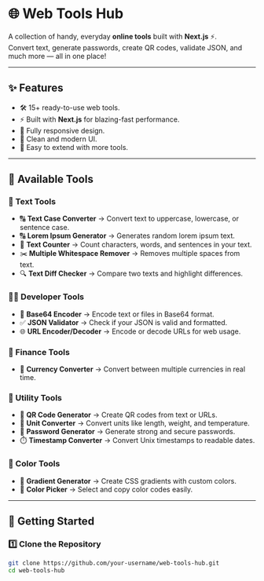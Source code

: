 # 🌐 Web Tools Hub


A collection of handy, everyday **online tools** built with **Next.js** ⚡.  
Convert text, generate passwords, create QR codes, validate JSON, and much more — all in one place!

---

## ✨ Features
- 🛠️ 15+ ready-to-use web tools.
- ⚡ Built with **Next.js** for blazing-fast performance.
- 📱 Fully responsive design.
- 🎨 Clean and modern UI.
- 🔄 Easy to extend with more tools.

---

## 📌 Available Tools

### 📝 Text Tools
- 🔠 **Text Case Converter** → Convert text to uppercase, lowercase, or sentence case.  
- 🔠 **Lorem Ipsum Generator** → Generates random lorem ipsum text.  
- 🔢 **Text Counter** → Count characters, words, and sentences in your text.  
- ✂️ **Multiple Whitespace Remover** → Removes multiple spaces from text.  
- 🔍 **Text Diff Checker** → Compare two texts and highlight differences.  

### 👨‍💻 Developer Tools
- 🧬 **Base64 Encoder** → Encode text or files in Base64 format.  
- ✅ **JSON Validator** → Check if your JSON is valid and formatted.  
- 🌐 **URL Encoder/Decoder** → Encode or decode URLs for web usage.  

### 💸 Finance Tools
- 💸 **Currency Converter** → Convert between multiple currencies in real time.  

### 🧰 Utility Tools
- 🔳 **QR Code Generator** → Create QR codes from text or URLs.  
- 📏 **Unit Converter** → Convert units like length, weight, and temperature.  
- 🔐 **Password Generator** → Generate strong and secure passwords.  
- ⏱️ **Timestamp Converter** → Convert Unix timestamps to readable dates.  

### 🎨 Color Tools
- 🌈 **Gradient Generator** → Create CSS gradients with custom colors.  
- 🎨 **Color Picker** → Select and copy color codes easily.  

---

## 🚀 Getting Started

### 1️⃣ Clone the Repository
```bash
git clone https://github.com/your-username/web-tools-hub.git
cd web-tools-hub
